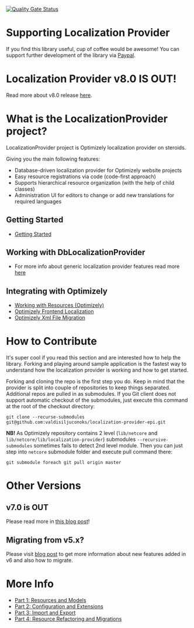[![Quality Gate Status](https://sonarcloud.io/api/project_badges/measure?project=valdisiljuconoks_localization-provider-opti&metric=alert_status)](https://sonarcloud.io/summary/new_code?id=valdisiljuconoks_localization-provider-opti)

# Supporting Localization Provider

If you find this library useful, cup of coffee would be awesome! You can support further development of the library via [Paypal](https://paypal.me/valdisiljuconoks).

# Localization Provider v8.0 IS OUT!

Read more about v8.0 release [here](https://github.com/valdisiljuconoks/LocalizationProvider/?tab=readme-ov-file#localization-provider-v80-is-out).

# What is the LocalizationProvider project?

LocalizationProvider project is Optimizely localization provider on steroids.

Giving you the main following features:
* Database-driven localization provider for Optimizely website projects
* Easy resource registrations via code (code-first approach)
* Supports hierarchical resource organization (with the help of child classes)
* Administration UI for editors to change or add new translations for required languages

## Getting Started
* [Getting Started](docs/getting-started-epi.md)

## Working with DbLocalizationProvider
* For more info about generic localization provider features read more [here](https://github.com/valdisiljuconoks/LocalizationProvider/blob/master/README.md)

## Integrating with Optimizely
* [Working with Resources (Optimizely)](docs/working-with-resources-epi.md)
* [Optimizely Frontend Localization](docs/jsresourcehandler-epi.md)
* [Optimizely Xml File Migration](docs/xml-migration-epi.md)

<!-- * [Admin UI (Optimizely)](docs/adminui-epi.md) -->

# How to Contribute

It's super cool if you read this section and are interested how to help the library. Forking and playing around sample application is the fastest way to understand how the localization provider is working and how to get started.

Forking and cloning the repo is the first step you do. Keep in mind that the provider is split into couple of repositories to keep things separated. Additional repos are pulled in as submodules. If you Git client does not support automatic checkout of the submodules, just execute this command at the root of the checkout directory:

```
git clone --recurse-submodules git@github.com:valdisiljuconoks/localization-provider-epi.git
```

**NB!** As Optimizely repository contains 2 level (`lib/netcore` and `lib/netcore/lib/localization-provider`) submodules `--recursive-submodules` sometimes fails to detect 2nd level module. Then you can just step into `netcore` submodule folder and execute pull command there:

```
git submodule foreach git pull origin master
```

# Other Versions

## v7.0 is OUT

Please read more in [this blog post](https://tech-fellow.eu/2022/01/23/dblocalizationprovider-for-optimizely/)!

## Migrating from v5.x?
Please visit [blog post](https://tech-fellow.eu/2020/02/22/localization-provider-major-6/) to get more information about new features added in v6 and also how to migrate.


# More Info

* [Part 1: Resources and Models](https://tech-fellow.eu/2016/03/16/db-localization-provider-part-1-resources-and-models/)
* [Part 2: Configuration and Extensions](https://tech-fellow.eu/2016/04/21/db-localization-provider-part-2-configuration-and-extensions/)
* [Part 3: Import and Export](https://tech-fellow.eu/2017/02/22/localization-provider-import-and-export-merge/)
* [Part 4: Resource Refactoring and Migrations](https://tech-fellow.eu/2017/10/10/localizationprovider-tree-view-export-and-migrations/)
